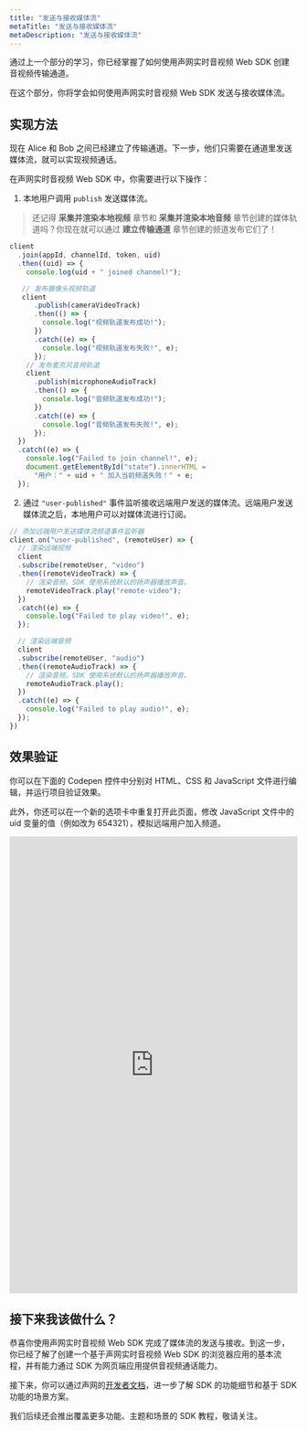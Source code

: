 ```yaml
---
title: "发送与接收媒体流"
metaTitle: "发送与接收媒体流"
metaDescription: "发送与接收媒体流"
---
```


通过上一个部分的学习，你已经掌握了如何使用声网实时音视频 Web SDK 创建音视频传输通道。

在这个部分，你将学会如何使用声网实时音视频 Web SDK 发送与接收媒体流。

## 实现方法

现在 Alice 和 Bob 之间已经建立了传输通道。下一步，他们只需要在通道里发送媒体流，就可以实现视频通话。

在声网实时音视频 Web SDK 中，你需要进行以下操作：

1. 本地用户调用 `publish` 发送媒体流。

  > 还记得 **采集并渲染本地视频** 章节和 **采集并渲染本地音频** 章节创建的媒体轨道吗？你现在就可以通过 **建立传输通道** 章节创建的频道发布它们了！

  ```javascript
  client
    .join(appId, channelId, token, uid)
    .then((uid) => {
      console.log(uid + " joined channel!");

     // 发布摄像头视频轨道
     client
        .publish(cameraVideoTrack)
        .then(() => {
          console.log("视频轨道发布成功!");
        })
        .catch((e) => {
          console.log("视频轨道发布失败!", e);
        });
      // 发布麦克风音频轨道
      client
        .publish(microphoneAudioTrack)
        .then(() => {
          console.log("音频轨道发布成功!");
        })
        .catch((e) => {
          console.log("音频轨道发布失败!", e);
        });
    })
    .catch((e) => {
      console.log("Failed to join channel!", e);
      document.getElementById("state").innerHTML =
        "用户：" + uid + " 加入当前频道失败！" + e;
    });
  ```

2. 通过 `"user-published"` 事件监听接收远端用户发送的媒体流。远端用户发送媒体流之后，本地用户可以对媒体流进行订阅。

  ```javascript
  // 添加远端用户发送媒体流频道事件监听器
  client.on("user-published", (remoteUser) => {
    // 渲染远端视频
    client
    .subscribe(remoteUser, "video")
    .then((remoteVideoTrack) => {
      // 渲染音频。SDK 使用系统默认的扬声器播放声音。
      remoteVideoTrack.play("remote-video");
    })
    .catch((e) => {
      console.log("Failed to play video!", e);
    });

    // 渲染远端音频
    client
    .subscribe(remoteUser, "audio")
    .then((remoteAudioTrack) => {
      // 渲染音频。SDK 使用系统默认的扬声器播放声音。
      remoteAudioTrack.play();
    })
    .catch((e) => {
      console.log("Failed to play audio!", e);
    });
  })
  ```

## 效果验证

你可以在下面的 Codepen 控件中分别对 HTML、CSS 和 JavaScript 文件进行编辑，并运行项目验证效果。

此外，你还可以在一个新的选项卡中重复打开此页面，修改 JavaScript 文件中的 uid 变量的值（例如改为 654321），模拟远端用户加入频道。

<iframe height="800" style="width: 100%;" scrolling="no" title="05: Send and receive media tracks" src="https://codepen.io/yamasite/embed/preview/ExbqWoE?default-tab=js%2Cresult&editable=true" frameborder="no" loading="lazy" allowtransparency="true" allowfullscreen="{true}" allow="camera;microphone">
  See the Pen <a href="https://codepen.io/yamasite/pen/ExbqWoE">
  05: Send and receive media tracks</a> by Lutkin Wang (<a href="https://codepen.io/yamasite">@yamasite</a>)
  on <a href="https://codepen.io">CodePen</a>.
</iframe>

## 接下来我该做什么？

恭喜你使用声网实时音视频 Web SDK 完成了媒体流的发送与接收。到这一步，你已经了解了创建一个基于声网实时音视频 Web SDK 的浏览器应用的基本流程，并有能力通过 SDK 为网页端应用提供音视频通话能力。

接下来，你可以通过声网的[开发者文档](https://docs.agora.io/cn/Video/product_video?platform=Web)，进一步了解 SDK 的功能细节和基于 SDK 功能的场景方案。

我们后续还会推出覆盖更多功能、主题和场景的 SDK 教程，敬请关注。
